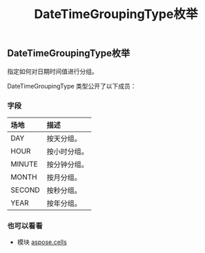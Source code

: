 ﻿---
title: DateTimeGroupingType枚举
second_title: Aspose.Cells for Python via .NET API 参考文献
description:
type: docs
weight: 1940
url: /zh/python-net/aspose.cells/datetimegroupingtype/
is_root: false
---
## DateTimeGroupingType枚举
指定如何对日期时间值进行分组。



DateTimeGroupingType 类型公开了以下成员：

### 字段
|场地|描述|
| :- | :- |
| DAY |按天分组。|
| HOUR |按小时分组。|
| MINUTE |按分钟分组。|
| MONTH |按月分组。|
| SECOND |按秒分组。|
| YEAR |按年分组。|



### 也可以看看
* 模块 [aspose.cells](..)
